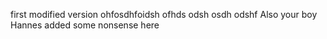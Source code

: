 first modified version
ohfosdhfoidsh ofhds odsh osdh odshf 
Also your boy Hannes added some nonsense here
